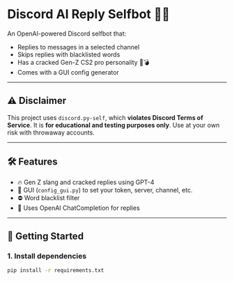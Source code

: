 # Discord AI Reply Selfbot 🤖🔥

An OpenAI-powered Discord selfbot that:
- Replies to messages in a selected channel
- Skips replies with blacklisted words
- Has a cracked Gen-Z CS2 pro personality 🧠💣
- Comes with a GUI config generator

---

## ⚠️ Disclaimer
This project uses `discord.py-self`, which **violates Discord Terms of Service**. It is **for educational and testing purposes only**. Use at your own risk with throwaway accounts.

---

## 🛠 Features

- 🔥 Gen Z slang and cracked replies using GPT-4
- 📱 GUI (`config_gui.py`) to set your token, server, channel, etc.
- ⛔ Word blacklist filter
- 🧠 Uses OpenAI ChatCompletion for replies

---

## 🚀 Getting Started

### 1. Install dependencies

```bash
pip install -r requirements.txt
